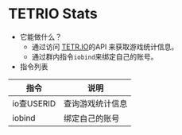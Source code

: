 TETRIO Stats
===
* 它能做什么？
  - 通过访问 [TETR.IO](https://ch.tetr.io)的API 来获取游戏统计信息。
  - 通过群内指令`iobind`来绑定自己的账号。
* 指令列表

 | 指令 | 说明 |
 | --------- | --------- |
 | io查USERID | 查询游戏统计信息 |
 | iobind | 绑定自己的账号 |

